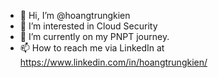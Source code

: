 - 👋 Hi, I’m @hoangtrungkien
- 👀 I’m interested in Cloud Security
- 🌱 I’m currently on my PNPT journey.
- 📫 How to reach me via LinkedIn at https://www.linkedin.com/in/hoangtrungkien/

<!---
hoangtrungkien/hoangtrungkien is a ✨ special ✨ repository because its `README.md` (this file) appears on your GitHub profile.
You can click the Preview link to take a look at your changes.
--->
